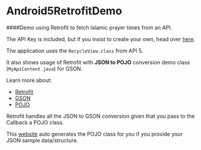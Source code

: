 # Android5RetrofitDemo
####Demo using Retrofit to fetch Islamic prayer times from an API.

The API Key is included, but if you insist to create your own, head over [here](http://muslimsalat.com/api/).

The application uses the `RecycleView.class` from API 5. 

It also shows usage of Retrofit with **JSON to POJO** conversion demo class (`MyApiContent.java`) for GSON.

Learn more about:
- [Retrofit](http://square.github.io/retrofit/)
- [GSON](https://code.google.com/p/google-gson/)
- [POJO](http://en.wikipedia.org/wiki/Plain_Old_Java_Object)

Retrofit handles all the JSON to GSON conversion given that you pass to the Callback a POJO class. 

This [website](http://www.jsonschema2pojo.org/) auto generates the POJO class for you if you provide your JSON sample data/structure.

